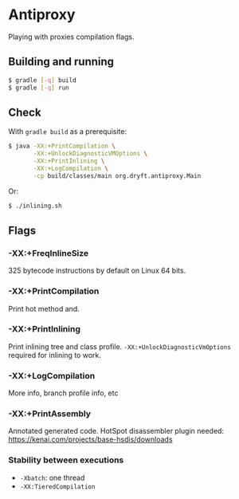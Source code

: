 # Antiproxy

Playing with proxies compilation flags.

## Building and running

```bash
$ gradle [-q] build
$ gradle [-q] run
```

## Check

With `gradle build` as a prerequisite:
```bash
$ java -XX:+PrintCompilation \
       -XX:+UnlockDiagnosticVMOptions \
       -XX:+PrintInlining \
       -XX:+LogCompilation \
       -cp build/classes/main org.dryft.antiproxy.Main
```

Or:
```bash
$ ./inlining.sh
```

## Flags

### -XX:+FreqInlineSize

325 bytecode instructions by default on Linux 64 bits.

### -XX:+PrintCompilation

Print hot method and.

### -XX:+PrintInlining

Print inlining tree and class profile.
`-XX:+UnlockDiagnosticVmOptions` required for inlining to work.

### -XX:+LogCompilation

More info, branch profile info, etc

### -XX:+PrintAssembly

Annotated generated code.
HotSpot disassembler plugin needed: https://kenai.com/projects/base-hsdis/downloads

### Stability between executions

* `-Xbatch`: one thread
* `-XX:TieredCompilation`
